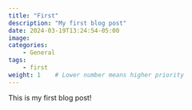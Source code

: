 ```yaml
---
title: "First"
description: "My first blog post"
date: 2024-03-19T13:24:54-05:00
image: 
categories:
    - General
tags:
    - first
weight: 1    # Lower number means higher priority
---
```


This is my first blog post!
